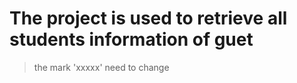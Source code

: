 # The project is used to retrieve all students information of guet

> the mark 'xxxxx' need to change
